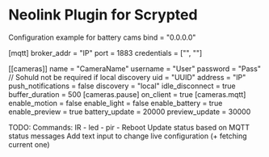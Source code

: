 # Neolink Plugin for Scrypted

Configuration example for battery cams
bind = "0.0.0.0"

[mqtt]
broker_addr = "IP"
port = 1883
credentials = ["<MqttUsername>", "<MqttPassword>"]

[[cameras]]
name = "CameraName"
username = "User"
password = "Pass"
// Sohuld not be required if local discovery
uid = "UUID"
address = "IP"
push_notifications = false
discovery = "local"
idle_disconnect = true
buffer_duration = 500
[cameras.pause]
on_client = true
[cameras.mqtt]
enable_motion = false
enable_light = false
enable_battery = true
enable_preview = true
battery_update = 20000
preview_update = 30000 

TODO:
Commands: IR - led - pir - Reboot
Update status based on MQTT status messages
Add text input to change live configuration (+ fetching current one)